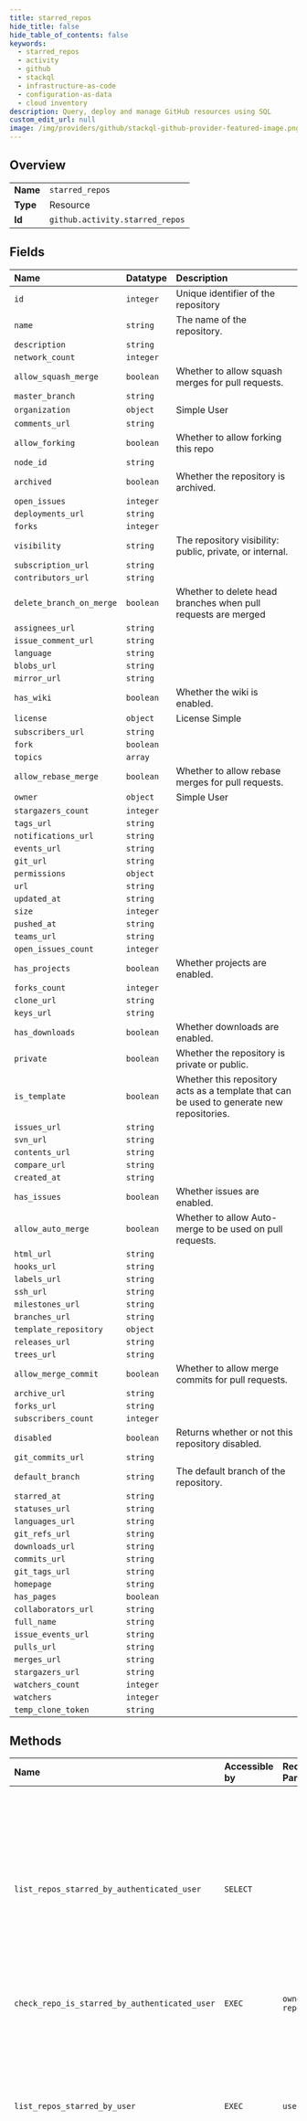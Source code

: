 ```yaml
---
title: starred_repos
hide_title: false
hide_table_of_contents: false
keywords:
  - starred_repos
  - activity
  - github    
  - stackql
  - infrastructure-as-code
  - configuration-as-data
  - cloud inventory
description: Query, deploy and manage GitHub resources using SQL
custom_edit_url: null
image: /img/providers/github/stackql-github-provider-featured-image.png
---
```

  
    

## Overview
<table><tbody>
<tr><td><b>Name</b></td><td><code>starred_repos</code></td></tr>
<tr><td><b>Type</b></td><td>Resource</td></tr>
<tr><td><b>Id</b></td><td><code>github.activity.starred_repos</code></td></tr>
</tbody></table>

## Fields
| Name | Datatype | Description |
|:-----|:---------|:------------|
| `id` | `integer` | Unique identifier of the repository |
| `name` | `string` | The name of the repository. |
| `description` | `string` |  |
| `network_count` | `integer` |  |
| `allow_squash_merge` | `boolean` | Whether to allow squash merges for pull requests. |
| `master_branch` | `string` |  |
| `organization` | `object` | Simple User |
| `comments_url` | `string` |  |
| `allow_forking` | `boolean` | Whether to allow forking this repo |
| `node_id` | `string` |  |
| `archived` | `boolean` | Whether the repository is archived. |
| `open_issues` | `integer` |  |
| `deployments_url` | `string` |  |
| `forks` | `integer` |  |
| `visibility` | `string` | The repository visibility: public, private, or internal. |
| `subscription_url` | `string` |  |
| `contributors_url` | `string` |  |
| `delete_branch_on_merge` | `boolean` | Whether to delete head branches when pull requests are merged |
| `assignees_url` | `string` |  |
| `issue_comment_url` | `string` |  |
| `language` | `string` |  |
| `blobs_url` | `string` |  |
| `mirror_url` | `string` |  |
| `has_wiki` | `boolean` | Whether the wiki is enabled. |
| `license` | `object` | License Simple |
| `subscribers_url` | `string` |  |
| `fork` | `boolean` |  |
| `topics` | `array` |  |
| `allow_rebase_merge` | `boolean` | Whether to allow rebase merges for pull requests. |
| `owner` | `object` | Simple User |
| `stargazers_count` | `integer` |  |
| `tags_url` | `string` |  |
| `notifications_url` | `string` |  |
| `events_url` | `string` |  |
| `git_url` | `string` |  |
| `permissions` | `object` |  |
| `url` | `string` |  |
| `updated_at` | `string` |  |
| `size` | `integer` |  |
| `pushed_at` | `string` |  |
| `teams_url` | `string` |  |
| `open_issues_count` | `integer` |  |
| `has_projects` | `boolean` | Whether projects are enabled. |
| `forks_count` | `integer` |  |
| `clone_url` | `string` |  |
| `keys_url` | `string` |  |
| `has_downloads` | `boolean` | Whether downloads are enabled. |
| `private` | `boolean` | Whether the repository is private or public. |
| `is_template` | `boolean` | Whether this repository acts as a template that can be used to generate new repositories. |
| `issues_url` | `string` |  |
| `svn_url` | `string` |  |
| `contents_url` | `string` |  |
| `compare_url` | `string` |  |
| `created_at` | `string` |  |
| `has_issues` | `boolean` | Whether issues are enabled. |
| `allow_auto_merge` | `boolean` | Whether to allow Auto-merge to be used on pull requests. |
| `html_url` | `string` |  |
| `hooks_url` | `string` |  |
| `labels_url` | `string` |  |
| `ssh_url` | `string` |  |
| `milestones_url` | `string` |  |
| `branches_url` | `string` |  |
| `template_repository` | `object` |  |
| `releases_url` | `string` |  |
| `trees_url` | `string` |  |
| `allow_merge_commit` | `boolean` | Whether to allow merge commits for pull requests. |
| `archive_url` | `string` |  |
| `forks_url` | `string` |  |
| `subscribers_count` | `integer` |  |
| `disabled` | `boolean` | Returns whether or not this repository disabled. |
| `git_commits_url` | `string` |  |
| `default_branch` | `string` | The default branch of the repository. |
| `starred_at` | `string` |  |
| `statuses_url` | `string` |  |
| `languages_url` | `string` |  |
| `git_refs_url` | `string` |  |
| `downloads_url` | `string` |  |
| `commits_url` | `string` |  |
| `git_tags_url` | `string` |  |
| `homepage` | `string` |  |
| `has_pages` | `boolean` |  |
| `collaborators_url` | `string` |  |
| `full_name` | `string` |  |
| `issue_events_url` | `string` |  |
| `pulls_url` | `string` |  |
| `merges_url` | `string` |  |
| `stargazers_url` | `string` |  |
| `watchers_count` | `integer` |  |
| `watchers` | `integer` |  |
| `temp_clone_token` | `string` |  |
## Methods
| Name | Accessible by | Required Params | Description |
|:-----|:--------------|:----------------|:------------|
| `list_repos_starred_by_authenticated_user` | `SELECT` |  | Lists repositories the authenticated user has starred.<br /><br />You can also find out _when_ stars were created by passing the following custom [media type](https://docs.github.com/rest/overview/media-types/) via the `Accept` header: |
| `check_repo_is_starred_by_authenticated_user` | `EXEC` | `owner, repo` |  |
| `list_repos_starred_by_user` | `EXEC` | `username` | Lists repositories a user has starred.<br /><br />You can also find out _when_ stars were created by passing the following custom [media type](https://docs.github.com/rest/overview/media-types/) via the `Accept` header: |
| `star_repo_for_authenticated_user` | `EXEC` | `owner, repo` | Note that you'll need to set `Content-Length` to zero when calling out to this endpoint. For more information, see "[HTTP verbs](https://docs.github.com/rest/overview/resources-in-the-rest-api#http-verbs)." |
| `unstar_repo_for_authenticated_user` | `EXEC` | `owner, repo` |  |
